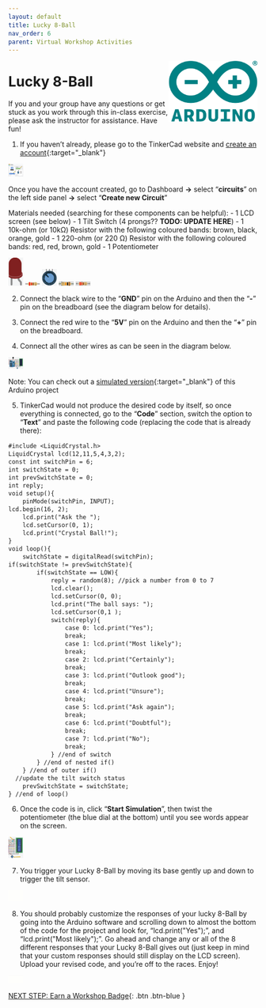 ```yaml
---
layout: default
title: Lucky 8-Ball
nav_order: 6
parent: Virtual Workshop Activities
---
```

<img src="..\images\arduino-icon.png" alt="arduino icon" style="float:right;width:180px;">

# Lucky 8-Ball

If you and your group have any questions or get stuck as you work through this in-class exercise, please ask the instructor for assistance.  Have fun!

1. If you haven’t already, please go to the TinkerCad website and [create an account](https://www.tinkercad.com/){:target="_blank"}

<img src="..\images\virtual_workshops\hello_world\tinkercad_account.png" alt="tinkercad account" style="width:30px;">

Once you have the account created, go to Dashboard **->** select “**circuits**” on the left side panel **->** select “**Create new Circuit**”

Materials needed (searching for these components can be helpful):
          - 1 LCD screen (see below)
          - 1 Tilt Switch (4 prongs?? **TODO: UPDATE HERE**)
          - 1 10k-ohm (or 10k&Omega;) Resistor with the following coloured bands: brown, black, orange, gold
          - 1 220-ohm (or 220 &Omega;) Resistor with the following coloured bands: red, red, brown, gold
          - 1 Potentiometer

<img src="..\images\virtual_workshops\hello_world\led_cartoon.png" alt="led cartoon" style="width:30px;">
<img src="..\images\virtual_workshops\hello_world\resistor_cartoon.png" alt="resistor cartoon" style="width:30px;">
<img src="..\images\virtual_workshops\lucky_8-ball\potentiometer.png" alt="potentiometer" style="width:30px;">
<img src="..\images\virtual_workshops\lucky_8-ball\10k-ohm_res.png" alt="10 kilo ohm resistor" style="width:30px;">
<img src="..\images\virtual_workshops\lucky_8-ball\220-ohm_res.png" alt="220 ohm resistor" style="width:30px;">

2. Connect the black wire to the “**GND**” pin on the Arduino and then the “**-**” pin on the breadboard (see the diagram below for details).

3. Connect the red wire to the “**5V**” pin on the Arduino and then the “**+**” pin on the breadboard.

4. Connect all the other wires as can be seen in the diagram below.

<img src="..\images\virtual_workshops\lucky_8-ball\breadboard_schematic.png" alt="breadboard" style="width:30px;">

Note: You can check out a [simulated version](https://goo.gl/9Lo9wQ){:target="_blank"} of this Arduino project

5. TinkerCad would not produce the desired code by itself, so once everything is connected, go to the “**Code**” section, switch the option to “**Text**” and paste the following code (replacing the code that is already there):

```
#include <LiquidCrystal.h> 
LiquidCrystal lcd(12,11,5,4,3,2);
const int switchPin = 6; 
int switchState = 0; 
int prevSwitchState = 0; 
int reply;
void setup(){ 
	pinMode(switchPin, INPUT);
lcd.begin(16, 2); 
	lcd.print("Ask the "); 
	lcd.setCursor(0, 1); 
	lcd.print("Crystal Ball!"); 
}
void loop(){ 
	switchState = digitalRead(switchPin);
if(switchState != prevSwitchState){ 
		if(switchState == LOW){ 
			reply = random(8); //pick a number from 0 to 7
 			lcd.clear(); 
			lcd.setCursor(0, 0); 
			lcd.print("The ball says: "); 
			lcd.setCursor(0,1 );
  			switch(reply){ 
				case 0: lcd.print("Yes");
				break; 
				case 1: lcd.print("Most likely"); 
				break; 
				case 2: lcd.print("Certainly"); 
				break; 
				case 3: lcd.print("Outlook good"); 
				break; 
				case 4: lcd.print("Unsure"); 
				break; 
				case 5: lcd.print("Ask again"); 
				break; 
				case 6: lcd.print("Doubtful"); 
				break;
 				case 7: lcd.print("No"); 
				break; 
			} //end of switch 
		} //end of nested if() 
	} //end of outer if()
  //update the tilt switch status 
	prevSwitchState = switchState;  
} //end of loop()
```

6. Once the code is in, click “**Start Simulation**”, then twist the potentiometer (the blue dial at the bottom) until you see words appear on the screen.

<img src="..\images\virtual_workshops\lucky_8-ball\breadboard_lcd.png" alt="breadboard lcd" style="width:30px;">

7. You trigger your Lucky 8-Ball by moving its base gently up and down to trigger the tilt sensor.

<img src="..\images\virtual_workshops\lucky_8-ball\animated_breadboard.gif" alt="animated breadboard" style="width:30px;">

8. You should probably customize the responses of your lucky 8-Ball by going into the Arduino software and scrolling down to almost the bottom of the code for the project and look for, “lcd.print("Yes");”, and “lcd.print("Most likely");”. Go ahead and change any or all of the 8 different responses that your Lucky 8-Ball gives out (just keep in mind that your custom responses should still display on the LCD screen). Upload your revised code, and you’re off to the races. Enjoy!

<img src="..\images\virtual_workshops\lucky_8-ball\code_edit.gif" alt="code edit" style="width:30px;">

[NEXT STEP: Earn a Workshop Badge](../informal-credentials.html){: .btn .btn-blue }
